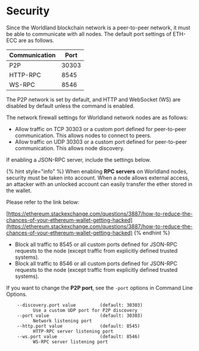 # Security



Since the Worldland blockchain network is a peer-to-peer network, it must be able to communicate with all nodes. The default port settings of ETH-ECC are as follows.

| Communication | Port  |
| ------------- | ----- |
| P2P           | 30303 |
| HTTP-RPC      | 8545  |
| WS-RPC        | 8546  |

The P2P network is set by default, and HTTP and WebSocket (WS) are disabled by default unless the command is enabled.



The network firewall settings for Worldland network nodes are as follows:

* Allow traffic on TCP 30303 or a custom port defined for peer-to-peer communication. This allows nodes to connect to peers.
* Allow traffic on UDP 30303 or a custom port defined for peer-to-peer communication. This allows node discovery.

If enabling a JSON-RPC server, include the settings below.

{% hint style="info" %}
When enabling **RPC servers** on Worldland nodes, security must be taken into account. When a node allows external access, an attacker with an unlocked account can easily transfer the ether stored in the wallet.



Please refer to the link below:

[https://ethereum.stackexchange.com/questions/3887/how-to-reduce-the-chances-of-your-ethereum-wallet-getting-hacked](https://ethereum.stackexchange.com/questions/3887/how-to-reduce-the-chances-of-your-ethereum-wallet-getting-hacked)
{% endhint %}

* Block all traffic to 8545 or all custom ports defined for JSON-RPC requests to the node (except traffic from explicitly defined trusted systems).
* Block all traffic to 8546 or all custom ports defined for JSON-RPC requests to the node (except traffic from explicitly defined trusted systems).



If you want to change the **P2P port**, see the `-port` options in Command Line Options.

```
    --discovery.port value         (default: 30303)
          Use a custom UDP port for P2P discovery
    --port value                   (default: 30303)
          Network listening port
    --http.port value              (default: 8545)
          HTTP-RPC server listening port
    --ws.port value                (default: 8546)
          WS-RPC server listening port
          
```



